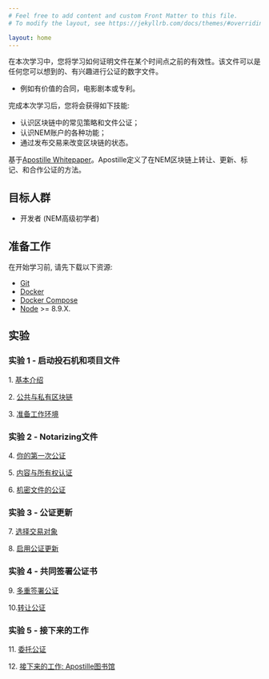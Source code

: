 ```yaml
---
# Feel free to add content and custom Front Matter to this file.
# To modify the layout, see https://jekyllrb.com/docs/themes/#overriding-theme-defaults

layout: home
---
```


在本次学习中，您将学习如何证明文件在某个时间点之前的有效性。该文件可以是任何您可以想到的、有兴趣进行公证的数字文件。
- 例如有价值的合同，电影剧本或专利。

完成本次学习后，您将会获得如下技能:

- 认识区块链中的常见策略和文件公证；
- 认识NEM账户的各种功能；
- 通过发布交易来改变区块链的状态。

基于[Apostille Whitepaper](https://nem.io/wp-content/themes/nem/files/ApostilleWhitePaper.pdf)。Apostille定义了在NEM区块链上转让、更新、标记、和合作公证的方法。

## 目标人群

* 开发者 (NEM高级初学者)

## 准备工作

在开始学习前, 请先下载以下资源:

* [Git](https://git-scm.com/book/en/v2/Getting-Started-Installing-Git)
* [Docker](https://docs.docker.com/install/)
* [Docker Compose](https://docs.docker.com/compose/install/)
* [Node](https://nodejs.org/en/download/) >= 8.9.X.

## 实验

### 实验 1 - 启动投石机和项目文件

1\. [基本介绍](https://domakun.github.io/lessons/introduction/)

2\. [公共与私有区块链](https://domakun.github.io/lessons/public-and-private-blockchain/)

3\. [准备工作环境](https://domakun.github.io/lessons/prepare-your-workstation/)


### 实验 2 - Notarizing文件

4\. [你的第一次公证](https://domakun.github.io/lessons/first-notarization/)

5\. [内容与所有权认证](https://domakun.github.io/lessons/content-and-ownership-verification/)

6\. [机密文件的公证](https://domakun.github.io/lessons/confidential-notarization/)

### 实验 3 - 公证更新

7\. [选择交易对象](https://domakun.github.io/lessons/recipient/)

8\. [启用公证更新](https://domakun.github.io/lessons/notarization-updates/)

### 实验 4 - 共同签署公证书

9\. [多重签署公证](https://domakun.github.io/lessons/co-signed-notarization/)

10\.[转让公证](https://domakun.github.io/lessons/transfer-notarization/)


### 实验 5 - 接下来的工作

11\. [委托公证](https://domakun.github.io/lessons/delegated-notarization/)

12\. [接下来的工作: Apostille图书馆](https://domakun.github.io/lessons/future-work/)
